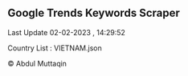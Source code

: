 

## Google Trends Keywords Scraper 
 
Last Update 02-02-2023 , 14:29:52

Country List :
VIETNAM.json



© Abdul Muttaqin 
